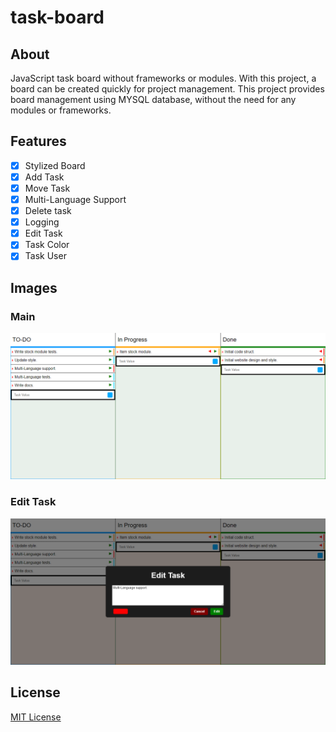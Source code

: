 # task-board
## About
JavaScript task board without frameworks or modules. With this project, a board can be created quickly for project management. This project provides board management using MYSQL database, without the need for any modules or frameworks.

## Features
- [X] Stylized Board
- [X] Add Task
- [X] Move Task
- [X] Multi-Language Support
- [X] Delete task
- [X] Logging
- [X] Edit Task
- [X] Task Color
- [X] Task User

## Images
### Main
![main](images/screenshot1.png)
### Edit Task
![main](images/screenshot2.png)

## License
[MIT License](LICENSE)